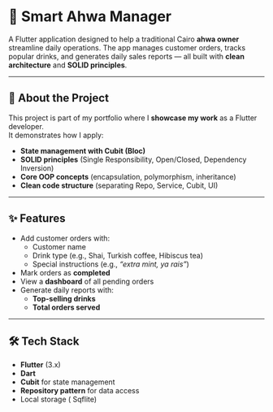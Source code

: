 # 📱 Smart Ahwa Manager  

A Flutter application designed to help a traditional Cairo **ahwa owner** streamline daily operations. The app manages customer orders, tracks popular drinks, and generates daily sales reports — all built with **clean architecture** and **SOLID principles**.  

---

## 🚀 About the Project  

This project is part of my portfolio where I **showcase my work** as a Flutter developer.  
It demonstrates how I apply:  
- **State management with Cubit (Bloc)**  
- **SOLID principles** (Single Responsibility, Open/Closed, Dependency Inversion)  
- **Core OOP concepts** (encapsulation, polymorphism, inheritance)  
- **Clean code structure** (separating Repo, Service, Cubit, UI)  

---

## ✨ Features  

- Add customer orders with:  
  - Customer name  
  - Drink type (e.g., Shai, Turkish coffee, Hibiscus tea)  
  - Special instructions (e.g., *“extra mint, ya rais”*)  
- Mark orders as **completed**  
- View a **dashboard** of all pending orders  
- Generate daily reports with:  
  - **Top-selling drinks**  
  - **Total orders served**  

---

## 🛠️ Tech Stack  

- **Flutter** (3.x)  
- **Dart**  
- **Cubit** for state management  
- **Repository pattern** for data access  
- Local storage ( Sqflite)

